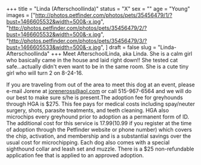 +++
title = "Linda (Afterschoollinda)"
status = "X"
sex = ""
age = "Young"
images = ["http://photos.petfinder.com/photos/pets/35456479/1/?bust=1466605532&width=500&-x.jpg",
"http://photos.petfinder.com/photos/pets/35456479/2/?bust=1466605532&width=500&-x.jpg",
"http://photos.petfinder.com/photos/pets/35456479/3/?bust=1466605533&width=500&-x.jpg",
]
draft = false
slug = "Linda-Afterschoollinda"
+++
Meet AfterschoolLinda, aka Linda. She is a calm girl who basically came in the house and laid right down!! She tested cat safe...actually didn't even want to be in the same room. She is a cute tiny girl who will turn 2 on 8-24-16.

If you are traveling from out of the area to meet this dog at an event, please e-mail Jorene at joreneross@aol.com or call 515-967-6564 and we will do our best to make sure s/he is present.The adoption fee for greyhounds through HGA is $275. This fee pays for medical costs including spay/neuter surgery, shots, parasite treatments, and teeth cleaning. HGA also microchips every greyhound prior to adoption as a permanent form of ID. The additional cost for this service is $17.99 ($10.99 if you register at the time of adoption through the Petfinder website or phone number) which covers the chip, activation, and membership and is a substantial savings over the usual cost for microchipping. Each dog also comes with a special sighthound collar and leash set and muzzle. There is a $25 non-refundable application fee that is applied to an approved adoption.
